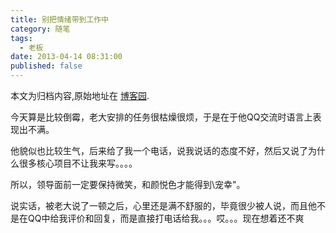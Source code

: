 ```yaml
---
title: 别把情绪带到工作中
category: 随笔
tags:
  - 老板
date: 2013-04-14 08:31:00
published: false
---
```


<div class="history-article">本文为归档内容,原始地址在 <a href="http://www.cnblogs.com/hustskyking/archive/2013/04/14/3020837.html" target="_blank">博客园</a>.</div>

<p>今天算是比较倒霉，老大安排的任务很枯燥很烦，于是在于他QQ交流时语言上表现出不满。</p>


<p>他貌似也比较生气，后来给了我一个电话，说我说话的态度不好，然后又说了为什么很多核心项目不让我来写。。。。</p>


<p>所以，领导面前一定要保持微笑，和颜悦色才能得到\宠幸"。</p>


<p>说实话，被老大说了一顿之后，心里还是满不舒服的，毕竟很少被人说，而且他不是在QQ中给我评价和回复，而是直接打电话给我。。。哎。。。现在想着还不爽</p>